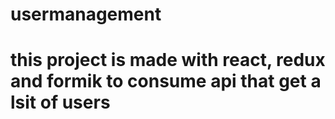 # usermanagement
# this project is made with react, redux and formik to consume api that get a lsit of users 